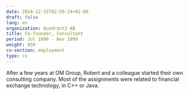 ```yaml
---
date: 2024-12-15T02:59:24+01:00
draft: false
lang: en
organization: Quadrant2 AB
title: Co-founder, Consultant
period: Jul 1998 - Nov 1999
weight: 850
cv-section: employment
type: cv
---
```


After a few years at OM Group, Robert and a colleague started their own consulting company. Most of the assignments were related to financial exchange technology, in C++ or Java.
